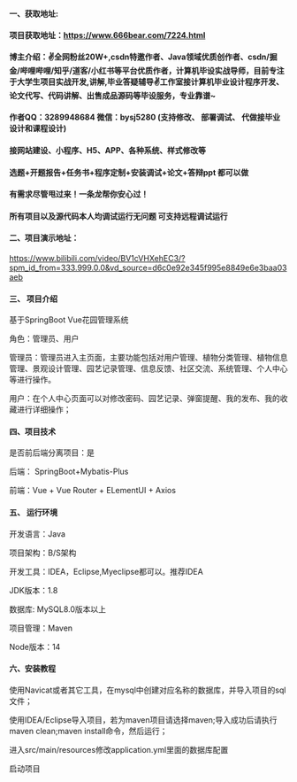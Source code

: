 #### 一、获取地址:

#### 项目获取地址：https://www.666bear.com/7224.html

**博主介绍：✌全网粉丝20W+,csdn特邀作者、Java领域优质创作者、csdn/掘金/哔哩哔哩/知乎/道客/小红书等平台优质作者，计算机毕设实战导师，目前专注于大学生项目实战开发,讲解,毕业答疑辅导✌工作室接计算机毕业设计程序开发、论文代写、代码讲解、出售成品源码等毕设服务，专业靠谱~**

#### 作者QQ：3289948684 微信：bysj5280 (支持修改、 部署调试、 代做接毕业设计和课程设计)

#### 接网站建设、小程序、H5、APP、各种系统、样式修改等

#### 选题+开题报告+任务书+程序定制+安装调试+论文+答辩ppt 都可以做

#### 有需求尽管甩过来！一条龙帮你安心过！

#### 所有项目以及源代码本人均调试运行无问题 可支持远程调试运行


#### 二、项目演示地址：

https://www.bilibili.com/video/BV1cVHXehEC3/?spm_id_from=333.999.0.0&vd_source=d6c0e92e345f995e8849e6e3baa03aeb

#### 三、 项目介绍

基于SpringBoot Vue花园管理系统

角色：管理员、用户

管理员：管理员进入主页面，主要功能包括对用户管理、植物分类管理、植物信息管理、景观设计管理、园艺记录管理、信息反馈、社区交流、系统管理、个人中心等进行操作。

用户：在个人中心页面可以对修改密码、园艺记录、弹窗提醒、我的发布、我的收藏进行详细操作；

#### 四、项目技术

是否前后端分离项目：是

后端： SpringBoot+Mybatis-Plus

前端：Vue + Vue Router + ELementUI + Axios

#### 五、 运行环境

开发语言：Java

项目架构：B/S架构

开发工具：IDEA，Eclipse,Myeclipse都可以。推荐IDEA

JDK版本：1.8

数据库: MySQL8.0版本以上

项目管理：Maven

Node版本：14



#### 六、安装教程

使用Navicat或者其它工具，在mysql中创建对应名称的数据库，并导入项目的sql文件；

使用IDEA/Eclipse导入项目，若为maven项目请选择maven;导入成功后请执行maven clean;maven install命令，然后运行；

进入src/main/resources修改application.yml里面的数据库配置

启动项目
